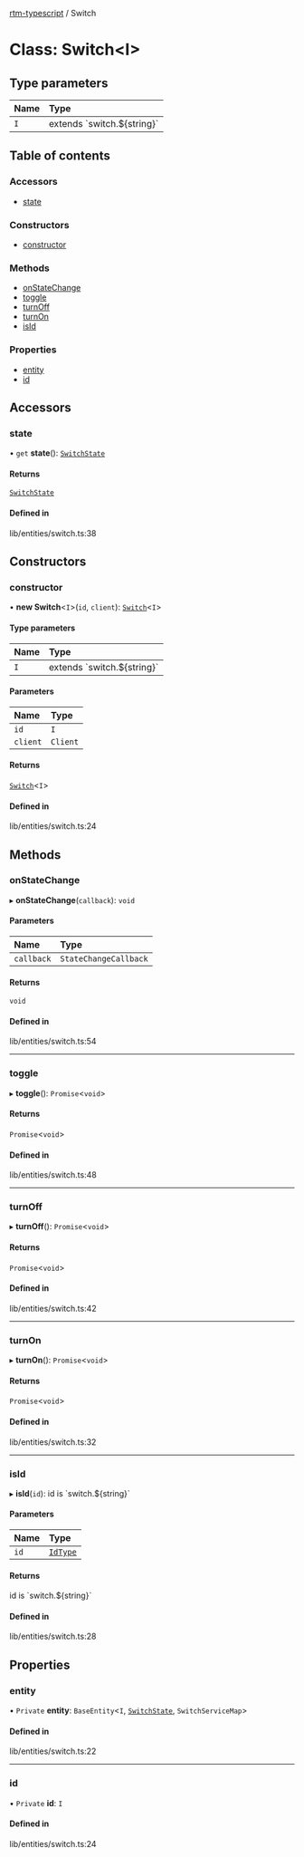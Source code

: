 [rtm-typescript](../README.md) / Switch

# Class: Switch\<I\>

## Type parameters

| Name | Type |
| :------ | :------ |
| `I` | extends \`switch.$\{string}\` |

## Table of contents

### Accessors

- [state](Switch.md#state)

### Constructors

- [constructor](Switch.md#constructor)

### Methods

- [onStateChange](Switch.md#onstatechange)
- [toggle](Switch.md#toggle)
- [turnOff](Switch.md#turnoff)
- [turnOn](Switch.md#turnon)
- [isId](Switch.md#isid)

### Properties

- [entity](Switch.md#entity)
- [id](Switch.md#id)

## Accessors

### state

• `get` **state**(): [`SwitchState`](../interfaces/SwitchState.md)

#### Returns

[`SwitchState`](../interfaces/SwitchState.md)

#### Defined in

lib/entities/switch.ts:38

## Constructors

### constructor

• **new Switch**\<`I`\>(`id`, `client`): [`Switch`](Switch.md)\<`I`\>

#### Type parameters

| Name | Type |
| :------ | :------ |
| `I` | extends \`switch.$\{string}\` |

#### Parameters

| Name | Type |
| :------ | :------ |
| `id` | `I` |
| `client` | `Client` |

#### Returns

[`Switch`](Switch.md)\<`I`\>

#### Defined in

lib/entities/switch.ts:24

## Methods

### onStateChange

▸ **onStateChange**(`callback`): `void`

#### Parameters

| Name | Type |
| :------ | :------ |
| `callback` | `StateChangeCallback` |

#### Returns

`void`

#### Defined in

lib/entities/switch.ts:54

___

### toggle

▸ **toggle**(): `Promise`\<`void`\>

#### Returns

`Promise`\<`void`\>

#### Defined in

lib/entities/switch.ts:48

___

### turnOff

▸ **turnOff**(): `Promise`\<`void`\>

#### Returns

`Promise`\<`void`\>

#### Defined in

lib/entities/switch.ts:42

___

### turnOn

▸ **turnOn**(): `Promise`\<`void`\>

#### Returns

`Promise`\<`void`\>

#### Defined in

lib/entities/switch.ts:32

___

### isId

▸ **isId**(`id`): id is \`switch.$\{string}\`

#### Parameters

| Name | Type |
| :------ | :------ |
| `id` | [`IdType`](../README.md#idtype) |

#### Returns

id is \`switch.$\{string}\`

#### Defined in

lib/entities/switch.ts:28

## Properties

### entity

• `Private` **entity**: `BaseEntity`\<`I`, [`SwitchState`](../interfaces/SwitchState.md), `SwitchServiceMap`\>

#### Defined in

lib/entities/switch.ts:22

___

### id

• `Private` **id**: `I`

#### Defined in

lib/entities/switch.ts:24
